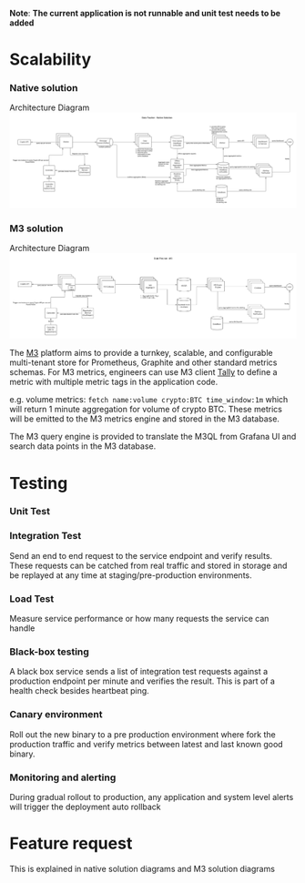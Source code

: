 **Note**: 
**The current application is not runnable and unit test needs to be added**

# Scalability

### Native solution

Architecture Diagram ![Data Tracker - Native](https://github.com/hexuanus/data-tracker/blob/main/img/Data%20Tracker%20-%20Native.png)

### M3 solution

Architecture Diagram ![Data Tracker - M3](https://github.com/hexuanus/data-tracker/blob/main/img/Data%20Tracker%20-%20M3.png)

The [M3](https://m3db.io/) platform aims to provide a turnkey, scalable, and configurable multi-tenant store for Prometheus, Graphite and other standard metrics schemas.
For M3 metrics, engineers can use M3 client [Tally](https://github.com/uber-java/tally) to define a metric with multiple metric tags in the application code.

e.g. volume metrics: `fetch name:volume crypto:BTC time_window:1m`  which will return 1 minute aggregation for volume of crypto BTC. These metrics will be emitted to the M3 metrics engine and stored in the M3 database.

The M3 query engine is provided to translate the M3QL from Grafana UI and search data points in the M3 database.


# Testing

### Unit Test

### Integration Test

Send an end to end request to the service endpoint and verify results. These requests can be catched from real traffic and stored in storage and be replayed at any time at staging/pre-production environments.

### Load Test

Measure service performance or how many requests the service can handle

### Black-box testing

A black box service sends a list of integration test requests against a production endpoint per minute and verifies the result. This is part of a health check besides heartbeat ping.

### Canary environment

Roll out the new binary to a pre production environment where fork the production traffic and verify metrics between latest and last known good binary.

### Monitoring and alerting

During gradual rollout to production, any application and system level alerts will trigger the deployment auto rollback


# Feature request

This is explained in native solution diagrams and M3 solution diagrams